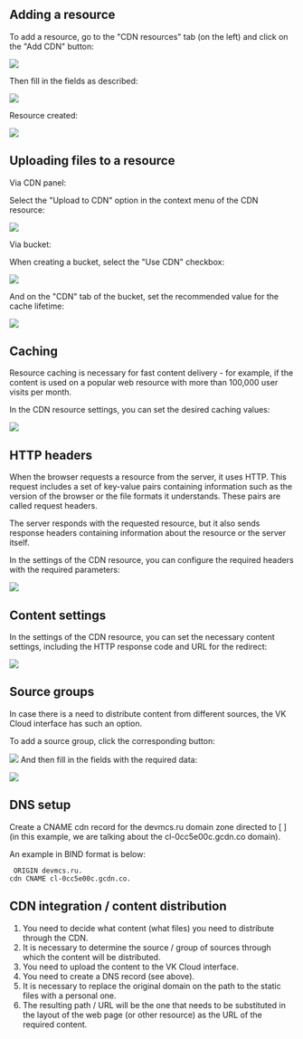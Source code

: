 ## Adding a resource

To add a resource, go to the "CDN resources" tab (on the left) and click on the "Add CDN" button:

![](./assets/1600280133595-1600280133595.png)

Then fill in the fields as described:

![](./assets/1600280560074-1600280560074.png)

Resource created:

![](./assets/1600280655123-1600280655123.png)

## Uploading files to a resource

Via CDN panel:

Select the "Upload to CDN" option in the context menu of the CDN resource:

![](./assets/1600919295192-1600919295191.png)

Via bucket:

When creating a bucket, select the "Use CDN" checkbox:

![](./assets/1600280741676-1600280741676.png)

And on the "CDN" tab of the bucket, set the recommended value for the cache lifetime:

![](./assets/1600280760673-1600280760673.png)

## Caching

Resource caching is necessary for fast content delivery - for example, if the content is used on a popular web resource with more than 100,000 user visits per month.

In the CDN resource settings, you can set the desired caching values:

![](./assets/1600919489315-1600919489315.png)

## HTTP headers

When the browser requests a resource from the server, it uses HTTP. This request includes a set of key-value pairs containing information such as the version of the browser or the file formats it understands. These pairs are called request headers.

The server responds with the requested resource, but it also sends response headers containing information about the resource or the server itself.

In the settings of the CDN resource, you can configure the required headers with the required parameters:

![](./assets/1600920047295-1600920047295.png)

## Content settings

In the settings of the CDN resource, you can set the necessary content settings, including the HTTP response code and URL for the redirect:

![](./assets/1600920123530-1600920123530.png)

## Source groups

In case there is a need to distribute content from different sources, the VK Cloud interface has such an option.

To add a source group, click the corresponding button:

![](./assets/1600939257168-1600939257168.png) And then fill in the fields with the required data:

![](./assets/1600920348314-1600920348314.png)

## DNS setup

Create a CNAME cdn record for the devmcs.ru domain zone directed to [ ] (in this example, we are talking about the cl-0cc5e00c.gcdn.co domain).

An example in BIND format is below:

```
 ORIGIN devmcs.ru.
cdn CNAME cl-0cc5e00c.gcdn.co.
```

## CDN integration / content distribution

1.  You need to decide what content (what files) you need to distribute through the CDN.
2.  It is necessary to determine the source / group of sources through which the content will be distributed.
3.  You need to upload the content to the VK Cloud interface.
4.  You need to create a DNS record (see above).
5.  It is necessary to replace the original domain on the path to the static files with a personal one.
6.  The resulting path / URL will be the one that needs to be substituted in the layout of the web page (or other resource) as the URL of the required content.
